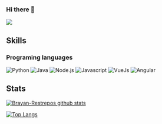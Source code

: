 ### Hi there 👋

<!--
**Brayan-Restrepo/Brayan-Restrepo** is a ✨ _special_ ✨ repository because its `README.md` (this file) appears on your GitHub profile.

Here are some ideas to get you started:

- 🔭 I’m currently working on ...
- 🌱 I’m currently learning ...
- 👯 I’m looking to collaborate on ...
- 🤔 I’m looking for help with ...
- 💬 Ask me about ...
- 📫 How to reach me: ...
- 😄 Pronouns: ...
- ⚡ Fun fact: ...
-->

<div>
<img align="center" src="https://profile-counter.glitch.me/Brayan-Restrepo/count.svg" />
</div>

## Skills

### Programing languages

![Python](https://img.icons8.com/color/48/000000/python.svg)
![Java](https://img.icons8.com/color/48/000000/java-coffee-cup-logo.svg)
![Node.js](https://img.icons8.com/color/48/000000/nodejs.svg)
![Javascript](https://img.icons8.com/color/48/000000/javascript.svg)
![VueJs](https://img.icons8.com/color/1x/vue-js.svg)
![Angular](https://img.icons8.com/color/1x/angularjs.svg)

## Stats

[![Brayan-Restrepos github stats](https://github-readme-stats.vercel.app/api?username=Brayan-Restrepo&show_icons=true&count_private=true)](https://github.com/Brayan-Restrepo)

[![Top Langs](https://github-readme-stats.vercel.app/api/top-langs/?username=Brayan-Restrepo&layout=compact&count_private=true)](https://github.com/Brayan-Restrepo?tab=repositories)
